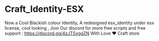 # Craft_Identity-ESX
Now a Cool Blackish colour Identity, A redesigned esx_identity under esx license,  cool looking ,   Join Our discord for more free scripts and free support : https://discord.gg/4zJTSxggZN  With Love ❤️  Craft store
